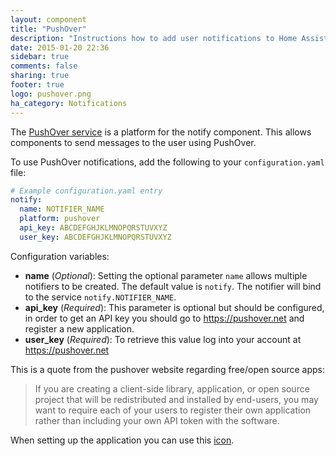 ```yaml
---
layout: component
title: "PushOver"
description: "Instructions how to add user notifications to Home Assistant."
date: 2015-01-20 22:36
sidebar: true
comments: false
sharing: true
footer: true
logo: pushover.png
ha_category: Notifications
---
```



The [PushOver service](https://pushover.net/) is a platform for the notify component. This allows components to send messages to the user using PushOver.

To use PushOver notifications, add the following to your `configuration.yaml` file:

```yaml
# Example configuration.yaml entry
notify:
  name: NOTIFIER_NAME
  platform: pushover
  api_key: ABCDEFGHJKLMNOPQRSTUVXYZ
  user_key: ABCDEFGHJKLMNOPQRSTUVXYZ
```

Configuration variables:

- **name** (*Optional*): Setting the optional parameter `name` allows multiple notifiers to be created. The default value is `notify`. The notifier will bind to the service `notify.NOTIFIER_NAME`.
- **api_key** (*Required*): This parameter is optional but should be configured, in order to get an API key you should go to https://pushover.net and register a new application.
- **user_key** (*Required*): To retrieve this value log into your account at https://pushover.net

This is a quote from the pushover website regarding free/open source apps:

<blockquote>
  If you are creating a client-side library, application, or open source project that will be redistributed and installed by end-users, you may want to require each of your users to register their own application rather than including your own API token with the software.
</blockquote>

When setting up the application you can use this [icon](https://home-assistant.io/images/favicon-192x192.png).
